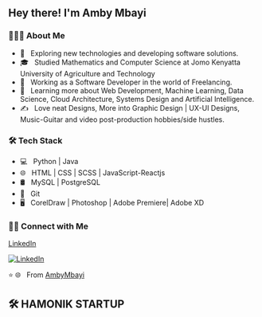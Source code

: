 <h2> Hey there! I'm Amby Mbayi</h2>

<h3> 👨🏻‍💻 About Me </h3>

- 🤔 &nbsp; Exploring new technologies and developing software solutions.
- 🎓 &nbsp; Studied  Mathematics and Computer Science  at Jomo Kenyatta University of Agriculture and Technology
- 💼 &nbsp; Working as a Software Developer in the world of Freelancing.
- 🌱 &nbsp; Learning more about Web Development, Machine Learning, Data Science, Cloud Architecture, Systems Design and Artificial Intelligence.
- ✍️ &nbsp; Love neat Designs, More into Graphic Design | UX-UI Designs, Music-Guitar and video post-production hobbies/side hustles.

<h3>🛠 Tech Stack</h3>

- 💻 &nbsp; Python | Java
- 🌐 &nbsp; HTML | CSS | SCSS | JavaScript-Reactjs 
- 🛢 &nbsp; MySQL | PostgreSQL
- 🔧 &nbsp; Git 
- 🖥 &nbsp; CorelDraw | Photoshop | Adobe Premiere| Adobe XD 



<h3> 🤝🏻 Connect with Me </h3>

<p align="center">

<a href="https://www.linkedin.com/in/ambrose-mbayi-6a2882120">LinkedIn</a>


<a href="https://www.linkedin.com/in/ambrose-mbayi-6a2882120"><img alt="LinkedIn" src="https://img.shields.io/badge/LinkedIn-Ambrose%20Mbayi-blue"></a>

</p>

⭐️ 🌐 &nbsp; From [AmbyMbayi](https://ambymbayi.github.io/portfolio/)

<h2>🛠 HAMONIK STARTUP</h2>
